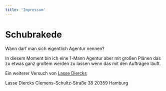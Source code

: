 ```yaml
---
title: 'Impressum'
---
```


# Schubrakede

Wann darf man sich eigentlich Agentur nennen?

In diesem Moment bin ich eine 1-Mann Agentur aber mit großen Plänen das zu etwas ganz großem werden zu lassen wenn das mit den Aufträgen läuft.

Ein weiterer Versuch von [Lasse Diercks](https://lassediercks.de)

Lasse Diercks
Clemens-Schultz-Straße 38
20359 Hamburg
